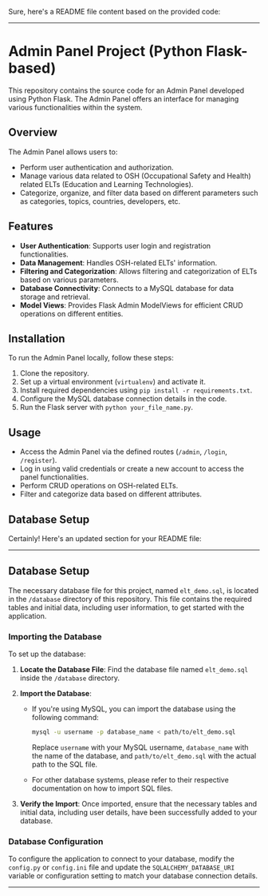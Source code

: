 Sure, here's a README file content based on the provided code:

---

# Admin Panel Project (Python Flask-based)

This repository contains the source code for an Admin Panel developed using Python Flask. The Admin Panel offers an interface for managing various functionalities within the system.

## Overview
The Admin Panel allows users to:
- Perform user authentication and authorization.
- Manage various data related to OSH (Occupational Safety and Health) related ELTs (Education and Learning Technologies).
- Categorize, organize, and filter data based on different parameters such as categories, topics, countries, developers, etc.

## Features
- **User Authentication**: Supports user login and registration functionalities.
- **Data Management**: Handles OSH-related ELTs' information.
- **Filtering and Categorization**: Allows filtering and categorization of ELTs based on various parameters.
- **Database Connectivity**: Connects to a MySQL database for data storage and retrieval.
- **Model Views**: Provides Flask Admin ModelViews for efficient CRUD operations on different entities.

## Installation
To run the Admin Panel locally, follow these steps:
1. Clone the repository.
2. Set up a virtual environment (`virtualenv`) and activate it.
3. Install required dependencies using `pip install -r requirements.txt`.
4. Configure the MySQL database connection details in the code.
5. Run the Flask server with `python your_file_name.py`.

## Usage
- Access the Admin Panel via the defined routes (`/admin`, `/login`, `/register`).
- Log in using valid credentials or create a new account to access the panel functionalities.
- Perform CRUD operations on OSH-related ELTs.
- Filter and categorize data based on different attributes.

## Database Setup

Certainly! Here's an updated section for your README file:

---

## Database Setup

The necessary database file for this project, named `elt_demo.sql`, is located in the `/database` directory of this repository. This file contains the required tables and initial data, including user information, to get started with the application.

### Importing the Database

To set up the database:

1. **Locate the Database File**: Find the database file named `elt_demo.sql` inside the `/database` directory.

2. **Import the Database**:
    - If you're using MySQL, you can import the database using the following command:
        ```bash
        mysql -u username -p database_name < path/to/elt_demo.sql
        ```
      Replace `username` with your MySQL username, `database_name` with the name of the database, and `path/to/elt_demo.sql` with the actual path to the SQL file.

    - For other database systems, please refer to their respective documentation on how to import SQL files.

3. **Verify the Import**: Once imported, ensure that the necessary tables and initial data, including user details, have been successfully added to your database.

### Database Configuration

To configure the application to connect to your database, modify the `config.py` or `config.ini` file and update the `SQLALCHEMY_DATABASE_URI` variable or configuration setting to match your database connection details.

---
